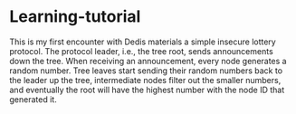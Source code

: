 # Learning-tutorial
This is my first encounter with Dedis materials
a simple insecure lottery protocol. The protocol leader, i.e., the tree root, sends announcements down the tree. When receiving an announcement, every node generates a random number. Tree leaves start sending their random numbers back to the leader up the tree, intermediate nodes filter out the smaller numbers, and eventually the root will have the highest number with the node ID that generated it.
